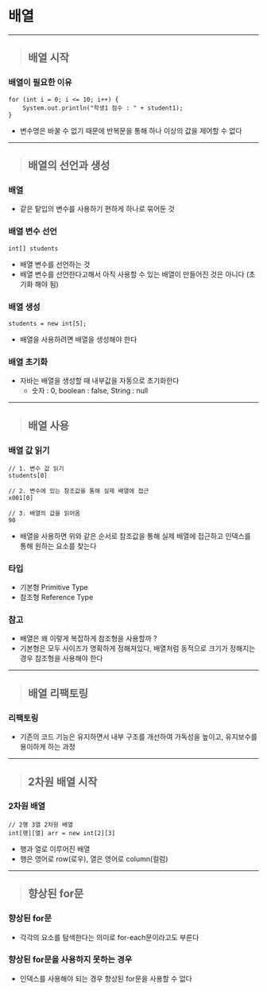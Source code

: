 
# 배열

-----------------------------------------------------------------------------------------------------------------------------

> ## 배열 시작

### 배열이 필요한 이유
    for (int i = 0; i <= 10; i++) {
        System.out.println("학생1 점수 : " + student1);
    }
- 변수명은 바꿀 수 없기 때문에 반복문을 통해 하나 이상의 값을 제어할 수 없다

-----------------------------------------------------------------------------------------------------------------------------

> ## 배열의 선언과 생성

### 배열
- 같은 탙입의 변수를 사용하기 편하게 하나로 묶어둔 것


### 배열 변수 선언
    int[] students
- 배열 변수를 선언하는 것
- 배열 변수를 선언한다고해서 아직 사용할 수 있는 배열이 만들어진 것은 아니다 (초기화 해야 됨)


### 배열 생성
    students = new int[5];
- 배열을 사용하려면 배열을 생성해야 한다


### 배열 초기화
- 자바는 배열을 생성할 때 내부값을 자동으로 초기화한다
    - 숫자 : 0, boolean : false, String : null

-----------------------------------------------------------------------------------------------------------------------------

> ## 배열 사용

### 배열 값 읽기
    // 1. 변수 값 읽기
    students[0]

    // 2. 변수에 있는 참조값을 통해 실제 배열에 접근
    x001[0]
    
    // 3. 배열의 값을 읽어옴
    90
- 배열을 사용하면 위와 같은 순서로 참조값을 통해 실제 배열에 접근하고 인덱스를 통해 원하는 요소를 찾는다


### 타입
- 기본형 Primitive Type
- 참조형 Reference Type 


### 참고
- 배열은 왜 이렇게 복잡하게 참조형을 사용할까 ?
- 기본형은 모두 사이즈가 명확하게 정해져있다, 배열처럼 동적으로 크기가 정해지는 경우 참조형을 사용해야 한다

-----------------------------------------------------------------------------------------------------------------------------

> ## 배열 리팩토링

### 리팩토링
- 기존의 코드 기능은 유지하면서 내부 구조를 개선하여 가독성을 높이고, 유지보수를 용이하게 하는 과정

-----------------------------------------------------------------------------------------------------------------------------

> ## 2차원 배열 시작

### 2차원 배열
    // 2행 3열 2차원 배열 
    int[행][열] arr = new int[2][3]
- 행과 열로 이루어진 배열
- 행은 영어로 row(로우), 열은 영어로 column(컬럼)

-----------------------------------------------------------------------------------------------------------------------------

> ## 향상된 for문

### 향상된 for문
- 각각의 요소를 탐색한다는 의미로 for-each문이라고도 부른다


### 향상된 for문을 사용하지 못하는 경우
- 인덱스를 사용해야 되는 경우 향상된 for문을 사용할 수 없다












